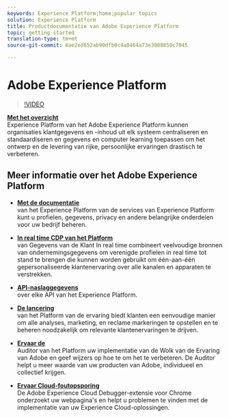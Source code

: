 ```yaml
---
keywords: Experience Platform;home;popular topics
solution: Experience Platform
title: Productdocumentatie van Adobe Experience Platform
topic: getting started
translation-type: tm+mt
source-git-commit: 6ae2ed652ab90dfb0c4a8464a73e3088850c7045

---
```



# Adobe Experience Platform

<!--![](/help/assets/platform-banner-1.png)-->

>[!VIDEO](https://video.tv.adobe.com/v/27361?quality=12)

**[Met het overzicht](https://www.adobe.io/apis/experienceplatform/home/overview.html)**<br/>Experience Platform van het Adobe Experience Platform kunnen organisaties klantgegevens en -inhoud uit elk systeem centraliseren en standaardiseren en gegevens en computer learning toepassen om het ontwerp en de levering van rijke, persoonlijke ervaringen drastisch te verbeteren.

## Meer informatie over het Adobe Experience Platform

* **[Met de documentatie](https://www.adobe.io/apis/experienceplatform/home/services.html)**<br/>van het Experience Platform van de services van Experience Platform kunt u profielen, gegevens, privacy en andere belangrijke onderdelen voor uw bedrijf beheren.

* **[In real time CDP van het Platform](/help/rtcdp/overview.md)**<br/>van Gegevens van de Klant In real time combineert veelvoudige bronnen van ondernemingsgegevens om verenigde profielen in real time tot stand te brengen die kunnen worden gebruikt om één-aan-één gepersonaliseerde klantenervaring over alle kanalen en apparaten te verstrekken.

* **[API-naslaggegevens](https://www.adobe.io/apis/experienceplatform/home/api-reference.html)**<br/>over elke API van het Experience Platform.

* **[De lancering](https://docs.adobe.com/content/help/en/launch/using/overview.html)**<br/>van het Platform van de ervaring biedt klanten een eenvoudige manier om alle analyses, marketing, en reclame markeringen te opstellen en te beheren noodzakelijk om relevante klantenervaringen te drijven.

* **[Ervaar de](https://docs.adobe.com/content/help/en/auditor/using/overview.html)**<br/>Auditor van het Platform uw implementatie van de Wolk van de Ervaring van Adobe en geef wijzers op hoe te om het te verbeteren. De Auditor helpt u meer waarde van uw producten van Adobe, individueel en collectief krijgen.

* **[Ervaar Cloud-foutopsporing](https://docs.adobe.com/content/help/en/debugger/using/experience-cloud-debugger.html)**<br/>De Adobe Experience Cloud Debugger-extensie voor Chrome onderzoekt uw webpagina&#39;s en helpt u problemen te vinden met de implementatie van uw Experience Cloud-oplossingen.

